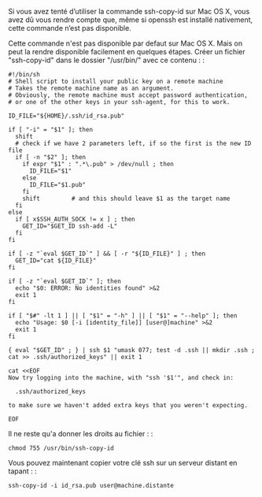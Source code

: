 Si vous avez tenté d’utiliser la commande ssh-copy-id sur Mac OS X, vous
avez dû vous rendre compte que, même si openssh est installé nativement,
cette commande n’est pas disponible.

Cette commande n'est pas disponible par defaut sur Mac OS X. Mais on
peut la rendre disponible facilement en quelques étapes. Créer un
fichier "ssh-copy-id" dans le dossier "/usr/bin/" avec ce contenu : :

    #!/bin/sh
    # Shell script to install your public key on a remote machine
    # Takes the remote machine name as an argument.
    # Obviously, the remote machine must accept password authentication,
    # or one of the other keys in your ssh-agent, for this to work.

    ID_FILE="${HOME}/.ssh/id_rsa.pub"

    if [ "-i" = "$1" ]; then
      shift
      # check if we have 2 parameters left, if so the first is the new ID file
      if [ -n "$2" ]; then
        if expr "$1" : ".*\.pub" > /dev/null ; then
          ID_FILE="$1"
        else
          ID_FILE="$1.pub"
        fi
        shift         # and this should leave $1 as the target name
      fi
    else
      if [ x$SSH_AUTH_SOCK != x ] ; then
        GET_ID="$GET_ID ssh-add -L"
      fi
    fi

    if [ -z "`eval $GET_ID`" ] && [ -r "${ID_FILE}" ] ; then
      GET_ID="cat ${ID_FILE}"
    fi

    if [ -z "`eval $GET_ID`" ]; then
      echo "$0: ERROR: No identities found" >&2
      exit 1
    fi

    if [ "$#" -lt 1 ] || [ "$1" = "-h" ] || [ "$1" = "--help" ]; then
      echo "Usage: $0 [-i [identity_file]] [user@]machine" >&2
      exit 1
    fi

    { eval "$GET_ID" ; } | ssh $1 "umask 077; test -d .ssh || mkdir .ssh ; cat >> .ssh/authorized_keys" || exit 1

    cat <<EOF
    Now try logging into the machine, with "ssh '$1'", and check in:

      .ssh/authorized_keys

    to make sure we haven't added extra keys that you weren't expecting.

    EOF

Il ne reste qu'a donner les droits au fichier : :

    chmod 755 /usr/bin/ssh-copy-id

Vous pouvez maintenant copier votre clé ssh sur un serveur distant en
tapant : :

    ssh-copy-id -i id_rsa.pub user@machine.distante
